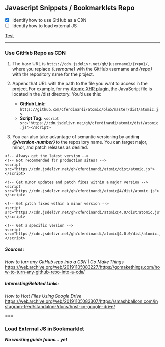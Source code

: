 ## Javascript Snippets / Bookmarklets Repo
- [x] Identify how to use GitHub as a CDN 
- [ ] Identify how to load external JS

[Test](#load-external-js-in-bookmarklet)

---

### Use GitHub Repo as CDN

1. The base URL is `https://cdn.jsdelivr.net/gh/{username}/{repo}/`, where you replace *{username}* with the GitHub username and *{repo}* with the repository name for the project.

2. Append that URL with the path to the file you want to access in the project. For example, for my [Atomic XHR plugin](https://github.com/cferdinandi/atomic), the JavaScript file is located in the /dist directory. You’d use this:
   - **GitHub Link:** `https://github.com/cferdinandi/atomic/blob/master/dist/atomic.js`
   - **Script Tag:** `<script src="https://cdn.jsdelivr.net/gh/cferdinandi/atomic/dist/atomic.js"></script>`
   
3. You can also take advantage of semantic versioning by adding ***@{version-number}*** to the repository name. You can target major, minor, and patch releases as desired.
```
<!-- Always get the latest version -->
<!-- Not recommended for production sites! -->
<script src="https://cdn.jsdelivr.net/gh/cferdinandi/atomic/dist/atomic.js"></script>

<!-- Get minor updates and patch fixes within a major version -->
<script src="https://cdn.jsdelivr.net/gh/cferdinandi/atomic@4/dist/atomic.js"></script>

<!-- Get patch fixes within a minor version -->
<script src="https://cdn.jsdelivr.net/gh/cferdinandi/atomic@4.0/dist/atomic.js"></script>

<!-- Get a specific version -->
<script src="https://cdn.jsdelivr.net/gh/cferdinandi/atomic@4.0.0/dist/atomic.js"></script>
```
##### Sources:
*How to turn any GitHub repo into a CDN | Go Make Things*
https://web.archive.org/web/20191105083227/https://gomakethings.com/how-to-turn-any-github-repo-into-a-cdn/



##### Interesting/Related Links:
*How to Host Files Using Google Drive*
https://web.archive.org/web/20191105083307/https://smashballoon.com/instagram-feed/standalone/docs/host-on-google-drive/

===

### Load External JS in Bookmarklet

***No working guide found... yet***
